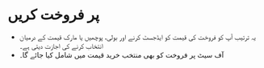 # **پر فروخت کریں**

- یہ ترتیب آپ کو فروخت کی قیمت کو ایڈجسٹ کرنے اور بولی، پوچھیں یا مارک قیمت کے درمیان انتخاب کرنے کی اجازت دیتی ہے۔ 
- آف سیٹ پر فروخت کو بھی منتخب خرید قیمت میں شامل کیا جائے گا۔
